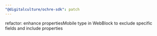 ```yaml
---
"@digitalculture/ochre-sdk": patch
---
```


refactor: enhance propertiesMobile type in WebBlock to exclude specific fields and include properties
